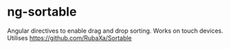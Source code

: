 ng-sortable
===========

Angular directives to enable drag and drop sorting. Works on touch devices. Utilises https://github.com/RubaXa/Sortable
